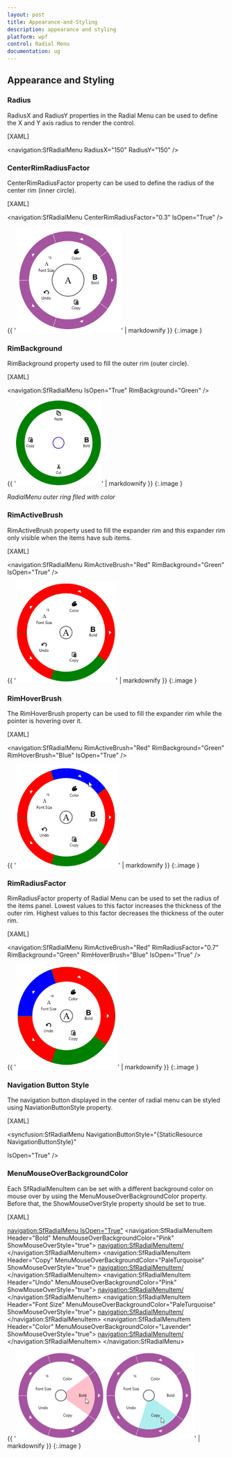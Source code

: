 ```yaml
---
layout: post
title: Appearance-and-Styling
description: appearance and styling 
platform: wpf
control: Radial Menu 
documentation: ug
---
```


## Appearance and Styling 

### Radius 

RadiusX and RadiusY properties in the Radial Menu can be used to define the X and Y axis radius to render the control. 



[XAML]



<navigation:SfRadialMenu RadiusX="150" RadiusY="150" />



### CenterRimRadiusFactor

CenterRimRadiusFactor property can be used to define the radius of the center rim (inner circle). 



[XAML]



<navigation:SfRadialMenu   CenterRimRadiusFactor="0.3" IsOpen="True" />



{{ '![C:/Users/ApoorvahR/Desktop/7.png](Appearance-and-Styling_images/Appearance-and-Styling_img1.png)' | markdownify }}
{:.image }


### RimBackground

RimBackground property used to fill the outer rim (outer circle).



[XAML]



<navigation:SfRadialMenu IsOpen="True" RimBackground="Green" />



{{ '![C:/Users/ApoorvahR/Desktop/8.png](Appearance-and-Styling_images/Appearance-and-Styling_img2.png)' | markdownify }}
{:.image }


_RadialMenu outer ring flled with color_



### RimActiveBrush

RimActiveBrush property used to fill the expander rim and this expander rim only visible when the items have sub items.   



[XAML]



<navigation:SfRadialMenu RimActiveBrush="Red" RimBackground="Green" IsOpen="True" />





{{ '![C:/Users/ApoorvahR/Desktop/9.png](Appearance-and-Styling_images/Appearance-and-Styling_img3.png)' | markdownify }}
{:.image }


### RimHoverBrush

The RimHoverBrush property can be used to fill the expander rim while the pointer is hovering over it. 



[XAML]



<navigation:SfRadialMenu RimActiveBrush="Red" RimBackground="Green"   RimHoverBrush="Blue" IsOpen="True" />





{{ '![C:/Users/ApoorvahR/Desktop/10.png](Appearance-and-Styling_images/Appearance-and-Styling_img4.png)' | markdownify }}
{:.image }


### RimRadiusFactor

RimRadiusFactor property of Radial Menu can be used to set the radius of the items panel. Lowest values to this factor increases the thickness of the outer rim. Highest values to this factor decreases the thickness of the outer rim. 



[XAML]



<navigation:SfRadialMenu RimActiveBrush="Red" RimRadiusFactor="0.7" RimBackground="Green"   RimHoverBrush="Blue" IsOpen="True" />



{{ '![C:/Users/ApoorvahR/Desktop/11.png](Appearance-and-Styling_images/Appearance-and-Styling_img5.png)' | markdownify }}
{:.image }


### Navigation Button Style

The navigation button displayed in the center of radial menu can be styled using NaviationButtonStyle property. 



[XAML]



<syncfusion:SfRadialMenu NavigationButtonStyle="{StaticResource NavigationButtonStyle}"

IsOpen="True" />



### MenuMouseOverBackgroundColor

Each SfRadialMenuItem can be set with a different background color on mouse over by using the MenuMouseOverBackgroundColor property. Before that, the ShowMouseOverStyle property should be set to true.

[XAML]



<navigation:SfRadialMenu IsOpen="True">
  <navigation:SfRadialMenuItem Header="Bold" MenuMouseOverBackgroundColor="Pink" ShowMouseOverStyle="true">
    <navigation:SfRadialMenuItem/>
  </navigation:SfRadialMenuItem>
  <navigation:SfRadialMenuItem Header="Copy" MenuMouseOverBackgroundColor="PaleTurquoise" ShowMouseOverStyle="true">
    <navigation:SfRadialMenuItem/>
  </navigation:SfRadialMenuItem>
  <navigation:SfRadialMenuItem Header="Undo" MenuMouseOverBackgroundColor="Pink" ShowMouseOverStyle="true">
    <navigation:SfRadialMenuItem/>
  </navigation:SfRadialMenuItem>
  <navigation:SfRadialMenuItem Header="Font Size" MenuMouseOverBackgroundColor="PaleTurquoise" ShowMouseOverStyle="true">
    <navigation:SfRadialMenuItem/>
  </navigation:SfRadialMenuItem>
 <navigation:SfRadialMenuItem Header="Color" MenuMouseOverBackgroundColor="Lavender" ShowMouseOverStyle="true">
    <navigation:SfRadialMenuItem/>
  </navigation:SfRadialMenuItem>
</navigation:SfRadialMenu> 

{{ '![](Appearance-and-Styling_images/Appearance-and-Styling_img6.png)' | markdownify }}
{:.image }


